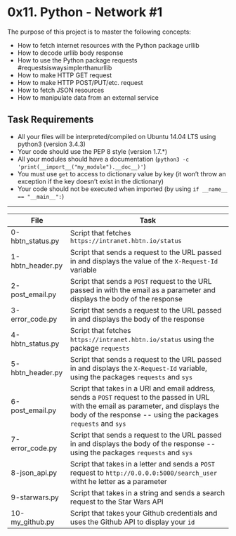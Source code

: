 # 0x11. Python - Network #1

The purpose of this project is to master the following concepts:
- How to fetch internet resources with the Python package urllib
- How to decode urllib body response
- How to use the Python package requests #requestsiswaysimplerthanurllib
- How to make HTTP GET request
- How to make HTTP POST/PUT/etc. request
- How to fetch JSON resources
- How to manipulate data from an external service

## Task Requirements
- All your files will be interpreted/compiled on Ubuntu 14.04 LTS using python3 (version 3.4.3)
- Your code should use the PEP 8 style (version 1.7.*)
- All your modules should have a documentation (```python3 -c 'print(__import__("my_module").__doc__)'```)
- You must use ```get``` to access to dictionary value by key (it won’t throw an exception if the key doesn’t exist in the dictionary)
- Your code should not be executed when imported (by using ```if __name__ == "__main__":```)

---
File | Task
---|---
0-hbtn_status.py | Script that fetches ```https://intranet.hbtn.io/status```
1-hbtn_header.py | Script that sends a request to the URL passed in and displays the value of the ```X-Request-Id``` variable
2-post_email.py | Script that sends a ```POST``` request to the URL passed in with the email as a parameter and displays the body of the response
3-error_code.py | Script that sends a request to the URL passed in and displays the body of the response
4-hbtn_status.py | Script that fetches ```https://intranet.hbtn.io/status``` using the package ```requests```
5-hbtn_header.py | Script that sends a request to the URL passed in and displays the ```X-Request-Id``` variable, using the packages ```requests``` and ```sys```
6-post_email.py | Script that takes in a URl and email address, sends a ```POST``` request to the passed in URL with the email as parameter, and displays the body of the response -- using the packages ```requests``` and ```sys```
7-error_code.py | Script that sends a request to the URL passed in and displays the body of the response -- using the packages ```requests``` and ```sys```
8-json_api.py | Script that takes in a letter and sends a ```POST``` request to ```http://0.0.0.0:5000/search_user``` witht he letter as a parameter
9-starwars.py | Script that takes in a string and sends a search request to the Star Wars API
10-my_github.py | Script that takes your Github credentials and uses the Github API to display your ```id```
